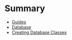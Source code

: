 # Summary

* [Guides](README.md)
* [Database](chapter1.md)
* [Creating Database Classes](creating-database-classes.md)

